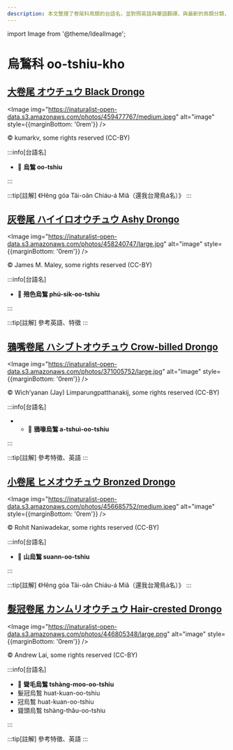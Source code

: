 ```yaml
---
description: 本文整理了卷尾科鳥類的台語名，並對照英語與華語翻譯，與最新的鳥類分類，期待能夠供未來的台語鳥類圖鑑當作參考
---
```


import Image from '@theme/IdealImage';

# 烏鶖科 oo-tshiu-kho

## [大卷尾 オウチュウ Black Drongo](https://ebird.org/species/bladro1)

<Image img="https://inaturalist-open-data.s3.amazonaws.com/photos/459477767/medium.jpeg" alt="image" style={{marginBottom: '0rem'}} />

<p className="image-caption">
© kumarkv, some rights reserved (CC-BY)
</p>

:::info[台語名]

- 🎯 **烏鶖 oo-tshiu**

:::

:::tip[註解]
《Hêng góa Tâi-oân Chiáu-á Miâ（還我台灣鳥á名）》
:::

## [灰卷尾 ハイイロオウチュウ Ashy Drongo](https://ebird.org/species/ashdro1)

<Image img="https://inaturalist-open-data.s3.amazonaws.com/photos/458240747/large.jpg" alt="image" style={{marginBottom: '0rem'}} />

<p className="image-caption">
© James M. Maley, some rights reserved (CC-BY)
</p>

:::info[台語名]

- 🎯 **殕色烏鶖 phú-sik-oo-tshiu**

:::

:::tip[註解]
參考英語、特徵
:::

## [鴉嘴卷尾 ハシブトオウチュウ Crow-billed Drongo](https://ebird.org/species/crbdro1)

<Image img="https://inaturalist-open-data.s3.amazonaws.com/photos/371005752/large.jpg" alt="image" style={{marginBottom: '0rem'}} />

<p className="image-caption">
© Wich’yanan (Jay) Limparungpatthanakij, some rights reserved (CC-BY)
</p>

:::info[台語名]

- - 🎯 **鴉喙烏鶖 a-tshuì-oo-tshiu**

:::

:::tip[註解]
參考特徵、英語
:::

## [小卷尾 ヒメオウチュウ Bronzed Drongo](https://ebird.org/species/brodro1)

<Image img="https://inaturalist-open-data.s3.amazonaws.com/photos/456685752/medium.jpeg" alt="image" style={{marginBottom: '0rem'}} />

<p className="image-caption">
© Rohit Naniwadekar, some rights reserved (CC-BY)
</p>

:::info[台語名]

- 🎯 **山烏鶖 suann-oo-tshiu**

:::

:::tip[註解]
《Hêng góa Tâi-oân Chiáu-á Miâ（還我台灣鳥á名）》
:::

## [髮冠卷尾 カンムリオウチュウ Hair-crested Drongo](https://ebird.org/species/hacdro1)

<Image img="https://inaturalist-open-data.s3.amazonaws.com/photos/446805348/large.png" alt="image" style={{marginBottom: '0rem'}} />

<p className="image-caption">
© Andrew Lai, some rights reserved (CC-BY)
</p>

:::info[台語名]

- 🎯 **聳毛烏鶖 tshàng-moo-oo-tshiu**
- 髮冠烏鶖 huat-kuan-oo-tshiu
- 冠烏鶖 huat-kuan-oo-tshiu
- 聳頭烏鶖 tshàng-thâu-oo-tshiu

:::

:::tip[註解]
參考特徵、英語
:::
